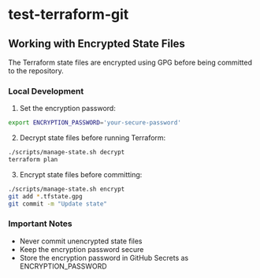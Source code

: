 # test-terraform-git

## Working with Encrypted State Files

The Terraform state files are encrypted using GPG before being committed to the repository.

### Local Development

1. Set the encryption password:
```bash
export ENCRYPTION_PASSWORD='your-secure-password'
```

2. Decrypt state files before running Terraform:
```bash
./scripts/manage-state.sh decrypt
terraform plan
```

3. Encrypt state files before committing:
```bash
./scripts/manage-state.sh encrypt
git add *.tfstate.gpg
git commit -m "Update state"
```

### Important Notes
- Never commit unencrypted state files
- Keep the encryption password secure
- Store the encryption password in GitHub Secrets as ENCRYPTION_PASSWORD